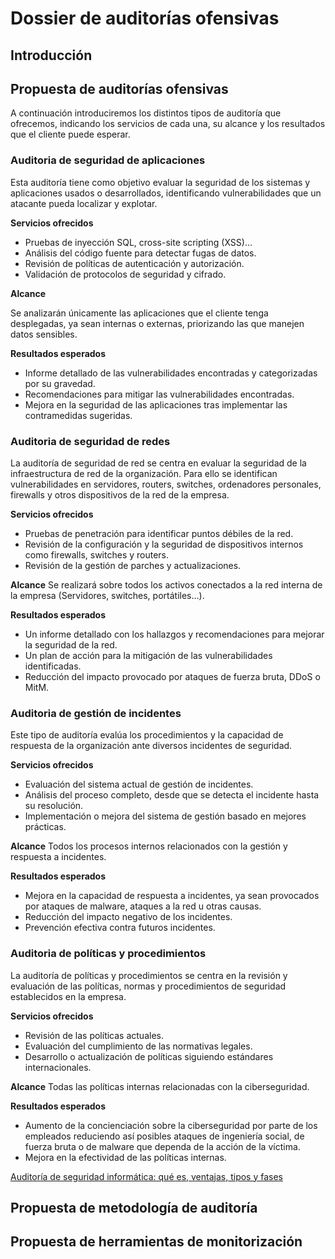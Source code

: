 # Dossier de auditorías ofensivas
## Introducción


## Propuesta de auditorías ofensivas
A continuación introduciremos los distintos tipos de auditoría que ofrecemos, indicando los servicios de cada una, su alcance y los resultados que el cliente puede esperar.

### Auditoria de seguridad de aplicaciones
Esta auditoría tiene como objetivo evaluar la seguridad de los sistemas y aplicaciones usados o desarrollados, identificando vulnerabilidades que un atacante pueda localizar y explotar.

**Servicios ofrecidos**
+ Pruebas de inyección SQL, cross-site scripting (XSS)...
+ Análisis del código fuente para detectar fugas de datos.
+ Revisión de políticas de autenticación y autorización.
+ Validación de protocolos de seguridad y cifrado.

**Alcance**

Se analizarán únicamente las aplicaciones que el cliente tenga desplegadas, ya sean internas o externas, priorizando las que manejen datos sensibles.

**Resultados esperados**
+ Informe detallado de las vulnerabilidades encontradas y categorizadas por su gravedad.
+ Recomendaciones para mitigar las vulnerabilidades encontradas.
+ Mejora en la seguridad de las aplicaciones tras implementar las contramedidas sugeridas.

### Auditoria de seguridad de redes
La auditoría de seguridad de red se centra en evaluar la seguridad de la infraestructura de red de la organización. Para ello se identifican vulnerabilidades en servidores, routers, switches, ordenadores personales, firewalls y otros dispositivos de la red de la empresa.

**Servicios ofrecidos**
+ Pruebas de penetración para identificar puntos débiles de la red.
+ Revisión de la configuración y la seguridad de dispositivos internos como firewalls, switches y routers.
+ Revisión de la gestión de parches y actualizaciones.

**Alcance**
Se realizará sobre todos los activos conectados a la red interna de la empresa (Servidores, switches, portátiles...).

**Resultados esperados**
+ Un informe detallado con los hallazgos y recomendaciones para mejorar la seguridad de la red.
+ Un plan de acción para la mitigación de las vulnerabilidades identificadas.
+ Reducción del impacto provocado por ataques de fuerza bruta, DDoS o MitM.

### Auditoria de gestión de incidentes
Este tipo de auditoría evalúa los procedimientos y la capacidad de respuesta de la organización ante diversos incidentes de seguridad.

**Servicios ofrecidos**
+ Evaluación del sistema actual de gestión de incidentes.
+ Análisis del proceso completo, desde que se detecta el incidente hasta su resolución.
+ Implementación o mejora del sistema de gestión basado en mejores prácticas.

**Alcance**
Todos los procesos internos relacionados con la gestión y respuesta a incidentes.

**Resultados esperados**
+ Mejora en la capacidad de respuesta a incidentes, ya sean provocados por ataques de malware, ataques a la red u otras causas.
+ Reducción del impacto negativo de los incidentes.
+ Prevención efectiva contra futuros incidentes.

### Auditoria de políticas y procedimientos
La auditoría de políticas y procedimientos se centra en la revisión y evaluación de las políticas, normas y procedimientos de seguridad establecidos en la empresa. 

**Servicios ofrecidos**
+ Revisión de las políticas actuales.
+ Evaluación del cumplimiento de las normativas legales.
+ Desarrollo o actualización de políticas siguiendo estándares internacionales.

**Alcance**
Todas las políticas internas relacionadas con la ciberseguridad.

**Resultados esperados**
+ Aumento de la concienciación sobre la ciberseguridad por parte de los empleados reduciendo así posibles ataques de ingeniería social, de fuerza bruta o de malware que dependa de la acción de la víctima.
+ Mejora en la efectividad de las políticas internas.

[Auditoría de seguridad informática: qué es, ventajas, tipos y fases](https://blog.hubspot.es/website/auditoria-de-seguridad
)

## Propuesta de metodología de auditoría


## Propuesta de herramientas de monitorización
